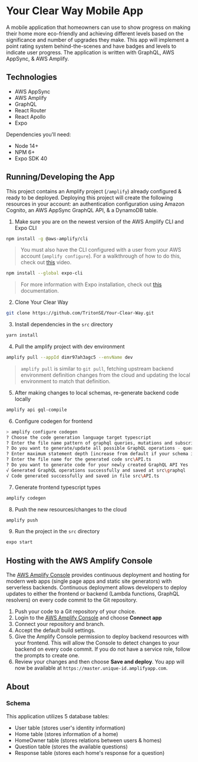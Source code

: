 # Your Clear Way Mobile App

A mobile application that homeowners can use to show progress on making their home more eco-friendly and achieving different levels based on the significance and number of upgrades they make. This app will implement a point rating system behind-the-scenes and have badges and levels to indicate user progress. The application is written with GraphQL, AWS AppSync, & AWS Amplify.

## Technologies

- AWS AppSync
- AWS Amplify
- GraphQL
- React Router
- React Apollo
- Expo

Dependencies you'll need:
* Node 14+
* NPM 6+
* Expo SDK 40

## Running/Developing the App

This project contains an Amplify project (`/amplify`) already configured & ready to be deployed. Deploying this project will create the following resources in your account: an authentication configuration using Amazon Cognito, an AWS AppSync GraphQL API, & a DynamoDB table.

1. Make sure you are on the newest version of the AWS Amplify CLI and Expo CLI

```sh
npm install -g @aws-amplify/cli
```
> You must also have the CLI configured with a user from your AWS account (`amplify configure`). For a walkthrough of how to do this, check out [this](https://www.youtube.com/watch?v=fWbM5DLh25U) video.

```sh
npm install --global expo-cli
```
> For more information with Expo installation, check out [this](https://docs.expo.io/get-started/installation/) documentation.

2. Clone Your Clear Way

```sh
git clone https://github.com/TritonSE/Your-Clear-Way.git
```

3. Install dependencies in the `src` directory

```sh
yarn install
```

4. Pull the amplify project with dev environment

```sh
amplify pull --appId dimr97ah3agc5 --envName dev
```

> `amplify pull` is similar to `git pull`, fetching upstream backend environment definition changes from the cloud and updating the local environment to match that definition.

5. After making changes to local schemas, re-generate backend code locally

```sh
amplify api gql-compile
```

6. Configure codegen for frontend

```sh
> amplify configure codegen
? Choose the code generation language target typescript
? Enter the file name pattern of graphql queries, mutations and subscriptions src\graphql\**\*.ts     
? Do you want to generate/update all possible GraphQL operations - queries, mutations and subscriptions Yes
? Enter maximum statement depth [increase from default if your schema is deeply nested] 4
? Enter the file name for the generated code src\API.ts
? Do you want to generate code for your newly created GraphQL API Yes
√ Generated GraphQL operations successfully and saved at src\graphql
√ Code generated successfully and saved in file src\API.ts
```

7. Generate frontend typescript types

```sh
amplify codegen
```

8. Push the new resources/changes to the cloud

```sh
amplify push
```

9. Run the project in the `src` directory

```sh
expo start
```

## Hosting with the AWS Amplify Console

The [AWS Amplify Console](https://console.amplify.aws) provides continuous deployment and hosting for modern web apps (single page apps and static site generators) with serverless backends. Continuous deployment allows developers to deploy updates to either the frontend or backend (Lambda functions, GraphQL resolvers) on every code commit to the Git repository.

1. Push your code to a Git repository of your choice.
1. Login to the [AWS Amplify Console](https://console.aws.amazon.com/amplify/home) and choose **Connect app**
1. Connect your repository and branch.
1. Accept the default build settings.
1. Give the Amplify Console permission to deploy backend resources with your frontend. This will allow the Console to detect changes to your backend on every code commit. If you do not have a service role, follow the prompts to create one.
1. Review your changes and then choose **Save and deploy**. You app will now be available at `https://master.unique-id.amplifyapp.com`.

## About

### Schema

This application utilizes 5 database tables:

- User table (stores user's identity information)
- Home table (stores information of a home)
- HomeOwner table (stores relations between users & homes)
- Question table (stores the available questions)
- Response table (stores each home's response for a question)
